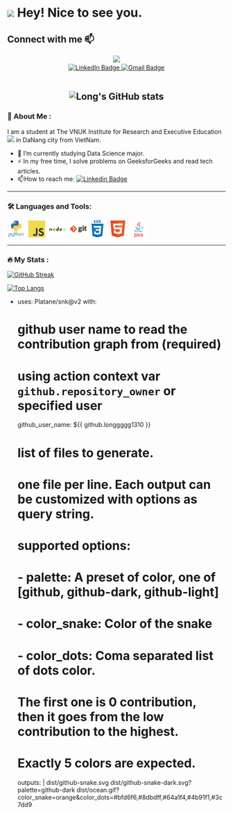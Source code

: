 <h1><img src="https://emojis.slackmojis.com/emojis/images/1531849430/4246/blob-sunglasses.gif?1531849430" width="30"/> Hey! Nice to see you.</h1>

## Connect with me 📫
<p align="left">
<div id="header" align="center"> 
  <img src="https://media.giphy.com/media/M9gbBd9nbDrOTu1Mqx/giphy.gif" width="100"/> 
  <div id="badges">
    <a href="https://www.linkedin.com/in/vu-dang-long-551a19207/">
      <img src="https://img.shields.io/badge/LinkedIn-blue?style=for-the-badge&logo=linkedin&logoColor=white" alt="LinkedIn Badge"/>
    </a>
    <a href="mailto:long.vu190404@vnuk.edu.vn">
      <img src="https://img.shields.io/badge/Gmail-blue?style=for-the-badge&logo=gmail&logoColor=white" alt="Gmail Badge"/>
    </a>
  </div>
  <img src="https://komarev.com/ghpvc/?username=longgggg1310&style=flat-square&color=blue" alt=""/>
  
  ![Long's GitHub stats](https://github-readme-stats.vercel.app/api?username=longgggg1310&theme=buefy&show_icons=true)
   ---
</div>
</p>

### :robot:	About Me :
I am a student at The VNUK Institute for Research and Executive Education <img src="https://media.giphy.com/media/WUlplcMpOCEmTGBtBW/giphy.gif" width="30"> in DaNang city from VietNam.
- :telescope: I’m currently studying Data Science major.
- :zap: In my free time, I solve problems on GeeksforGeeks and read tech articles.
- :mailbox:How to reach me: [![Linkedin Badge](https://img.shields.io/badge/-LongVuDang-blue?style=flat&logo=Linkedin&logoColor=white)]("https://www.linkedin.com/in/vu-dang-long-551a19207/")
---

### :hammer_and_wrench: Languages and Tools: 

<div>
  <img src="https://github.com/devicons/devicon/blob/master/icons/python/python-original-wordmark.svg" title="Python" alt="Python" width="40" height="40"/>&nbsp;
  <img src="https://github.com/devicons/devicon/blob/master/icons/javascript/javascript-original.svg" title="JavaScipt" alt="JavaScipt" width="40" height="40"/>&nbsp;
  <img src="https://github.com/devicons/devicon/blob/master/icons/nodejs/nodejs-original-wordmark.svg" title="NodeJS" alt="NodeJS" width="40" height="40"/>&nbsp;
  <img src="https://github.com/devicons/devicon/blob/master/icons/git/git-original-wordmark.svg" title="Git" **alt="Git" width="40" height="40"/>
  <img src="https://github.com/devicons/devicon/blob/master/icons/css3/css3-plain-wordmark.svg"  title="CSS3" alt="CSS" width="40" height="40"/>&nbsp;
  <img src="https://github.com/devicons/devicon/blob/master/icons/html5/html5-original.svg" title="HTML5" alt="HTML" width="40" height="40"/>&nbsp;
  <img src="https://github.com/devicons/devicon/blob/master/icons/java/java-original-wordmark.svg" title="Java" alt="Java" width="40" height="40"/>&nbsp;
</div>

---

### :fire: My Stats :


[![GitHub Streak](http://github-readme-streak-stats.herokuapp.com?user=longgggg1310&theme=dark&background=000000)](https://git.io/streak-stats)

[![Top Langs](https://github-readme-stats.vercel.app/api/top-langs/?username=longgggg1310&layout=compact&theme=vision-friendly-dark)](https://github.com/anuraghazra/github-readme-stats)

- uses: Platane/snk@v2
  with:
    # github user name to read the contribution graph from (**required**)
    # using action context var `github.repository_owner` or specified user
    github_user_name: ${{ github.longgggg1310 }}

    # list of files to generate.
    # one file per line. Each output can be customized with options as query string.
    #
    #  supported options:
    #  - palette:     A preset of color, one of [github, github-dark, github-light]
    #  - color_snake: Color of the snake
    #  - color_dots:  Coma separated list of dots color.
    #                 The first one is 0 contribution, then it goes from the low contribution to the highest.
    #                 Exactly 5 colors are expected.
    outputs: |
      dist/github-snake.svg
      dist/github-snake-dark.svg?palette=github-dark
      dist/ocean.gif?color_snake=orange&color_dots=#bfd6f6,#8dbdff,#64a1f4,#4b91f1,#3c7dd9






